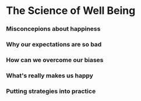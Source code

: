 # 

# The Science of Well Being 


### Misconcepions about happiness 




### Why our expectations are so bad


### How can we overcome our biases 

### What's really makes us happy 

### Putting strategies into practice 


```python

```

